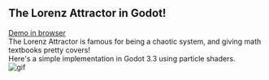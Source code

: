 ## The Lorenz Attractor in Godot!

[Demo in browser](https://emraine.github.io/attractor-godot/)  \
The Lorenz Attractor is famous for being a chaotic system, and giving math textbooks pretty covers!  \
Here's a simple implementation in Godot 3.3 using particle shaders.  \
![gif](attractor.gif)

